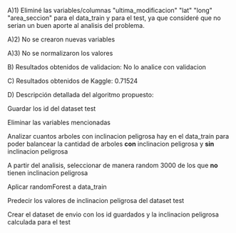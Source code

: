 A)1) Eliminé las variables/columnas "ultima_modificacion" "lat" "long" "area_seccion"  para el data_train y para el test, ya que consideré que no serian un buen aporte al analisis del problema. 

A)2) No se crearon nuevas variables

A)3) No se normalizaron los valores

B) Resultados obtenidos de validacion: No lo analice con validacion 

C) Resultados obtenidos de Kaggle: 0.71524

D) Descripción detallada del algoritmo propuesto: 

  Guardar los id del dataset test
  
  Eliminar las variables mencionadas
  
  Analizar cuantos arboles con inclinacion peligrosa hay en el data_train para poder balancear la cantidad de arboles **con** inclinacion peligrosa y **sin** inclinacion peligrosa
  
  A partir del analisis, seleccionar de manera random 3000 de los que **no** tienen inclinacion peligrosa
  
  Aplicar randomForest a data_train 
  
  Predecir los valores de inclinacion peligrosa del dataset test
  
  Crear el dataset de envio con los id guardados y la inclinacion peligrosa calculada para el test 
  
